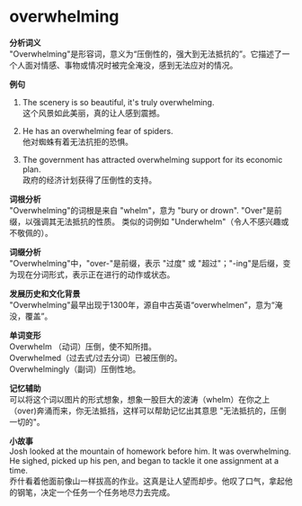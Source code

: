 # overwhelming

**分析词义**  
"Overwhelming"是形容词，意义为“压倒性的，强大到无法抵抗的”。它描述了一个人面对情感、事物或情况时被完全淹没，感到无法应对的情况。

  

**例句**

  

1.  The scenery is so beautiful, it's truly overwhelming.  
    这个风景如此美丽，真的让人感到震撼。
    
      
    
2.  He has an overwhelming fear of spiders.  
    他对蜘蛛有着无法抗拒的恐惧。
    
      
    
3.  The government has attracted overwhelming support for its economic plan.  
    政府的经济计划获得了压倒性的支持。
    
      
    

  

**词根分析**  
"Overwhelming"的词根是来自 "whelm"，意为 "bury or drown". "Over"是前缀，以强调其无法抵抗的性质。 类似的词例如 "Underwhelm"（令人不感兴趣或不敬佩的）。

  

**词缀分析**  
"Overwhelming"中，"over-"是前缀，表示 "过度" 或 "超过"；"-ing"是后缀，变为现在分词形式，表示正在进行的动作或状态。

  

**发展历史和文化背景**  
"Overwhelming"最早出现于1300年，源自中古英语“overwhelmen”，意为“淹没，覆盖”。

  

**单词变形**  
Overwhelm （动词）压倒，使不知所措。  
Overwhelmed（过去式/过去分词）已被压倒的。  
Overwhelmingly（副词）压倒性地。

  

**记忆辅助**  
可以将这个词以图片的形式想象，想象一股巨大的波涛（whelm）在你之上（over)奔涌而来，你无法抵挡，这样可以帮助记忆出其意思 "无法抵抗的，压倒一切的"。

  

**小故事**  
Josh looked at the mountain of homework before him. It was overwhelming. He sighed, picked up his pen, and began to tackle it one assignment at a time.  
乔什看着他面前像山一样拔高的作业。这真是让人望而却步。他叹了口气，拿起他的钢笔，决定一个任务一个任务地尽力去完成。
